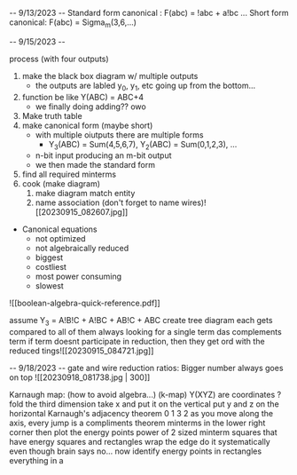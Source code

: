 -- 9/13/2023 --
Standard form canonical : F(abc) = !abc + a!bc ...
Short form canonical: F(abc) = Sigma<sub>m</sub>(3,6,...) 

-- 9/15/2023 -- 

process (with four outputs)
1. make the black box diagram w/ multiple outputs
	- the outputs are labled y<sub>0</sub>, y<sub>1</sub>, etc going up from the bottom...
2. function be like Y(ABC) = ABC+4
	- we finally doing adding?? owo
3. Make truth table
4. make canonical form (maybe short)
	- with multiple oiutputs there are multiple forms
		- Y<sub>3</sub>(ABC) = Sum(4,5,6,7), Y<sub>2</sub>(ABC) = Sum(0,1,2,3), ...
	- n-bit input producing an m-bit output
	- we then made the standard form
5. find all required minterms
6. cook (make diagram)
	1. make diagram match entity
	2. name association (don't forget to name wires)![[20230915_082607.jpg]]

- Canonical equations
	- not optimized
	- not algebraically reduced
	- biggest
	- costliest
	- most power consuming
	- slowest
 
![[boolean-algebra-quick-reference.pdf]]

assume Y<sub>3</sub> = A!B!C + A!BC + AB!C + ABC
	create tree diagram
		each gets compared to all of them
		always looking for a single term das complements term
		if term doesnt participate in reduction, then they get ord with the reduced tings![[20230915_084721.jpg]]


-- 9/18/2023 --
gate and wire reduction ratios:
	Bigger number always goes on top
	![[20230918_081738.jpg | 300]]

 Karnaugh map: (how to avoid algebra...) (k-map)
	 Y(XYZ) are coordinates ? 
	 fold the third dimension
	 take x and put it on the vertical
	 put y and z on the horizontal
	 Karnaugh's adjacency theorem
		 0 1 3 2
		 as you move along the axis, every jump is a compliments theorem
		 minterms in the lower right corner
		 then plot the energy points
		 power of 2 sized minterm squares that have energy
		 squares and rectangles wrap the edge
			do it systematically even though brain says no...
		 now identify energy points in rectangles
		 everything in a 